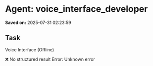 # Agent: voice_interface_developer
**Saved on:** 2025-07-31 02:23:59

## Task
Voice Interface (Offline)

❌ No structured result
Error: Unknown error

